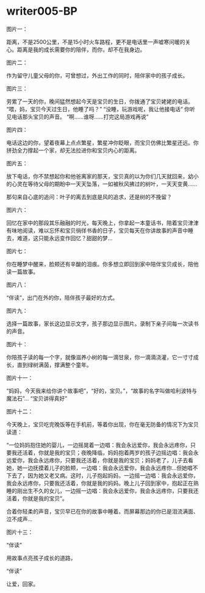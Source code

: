# writer005-BP
图片一：

距离，不是2500公里，不是15小时火车路程，更不是电话里一声嘘寒问暖的关心。距离是我的成长需要你的陪伴，而你，却不在我身边。

图片二：

作为留守儿童父母的你，可曾想过，外出工作的同时，陪伴家中的孩子成长。

图片三：

劳累了一天的你，晚间猛然想起今天是宝贝的生日，你拨通了宝贝姥姥的电话。
“喂，妈，宝贝今天过生日，他睡了吗？”
“没睡，玩游戏呢，我让他接电话”
你听见电话那头宝贝的声音。
“啊……谁呀……打完这局游戏再说”

图片四：

电话这边的你，望着夜幕上点点繁星，繁星冲你眨眼，而宝贝仿佛比繁星还远。你拼劲全力撑起一个家，却无法拉进你和宝贝内心的距离。

图片五：

放下电话，你不禁想起你和他爸离家的那天，宝贝真的以为你们几天就回来，幼小的心灵在等待父母的期盼中一天天坠落，一如被秋风拂过的树叶，一天天变黄......

那句来自心底的追问：叶子的离去到底是风的追求，还是树的不挽留？

图片六：

回忆在家中的那段其乐融融的时光，每天晚上，你拿起一本童话书，陪着宝贝津津有味地阅读，难以忘怀和宝贝徜徉书香的日子，宝贝每天在你讲故事的声音中睡去，难道，这只能永远变作回忆？甜甜的梦...

图片七：

你在睡梦中醒来，脸颊还有辛酸的泪痕。你多想立即回到家中陪伴宝贝成长，陪他读一篇故事。

图片八：

“伴读”，出门在外的你，陪伴孩子最好的方式。

图片九：

选择一篇故事，家长这边显示文字，孩子那边显示图片。录制下亲子间每一次读书的声音。

图片十：

你陪孩子读的每一个字，就像滋养小树的每一滴甘泉，你一滴滴浇灌，它一寸寸成长，直到绿树满茵，撑满整个童年。

图片十一：

“妈妈，今天我来给你讲个故事吧”，“好的，宝贝。”，“故事的名字叫做哈利波特与魔法石”...
“宝贝讲得真好”

图片十二：

今天晚上，宝贝吃完晚饭等在手机前，等着你出现，你在毫无防备的情况下为宝贝读道：

“一位妈妈抱住她的婴儿，一边摇晃着一边唱：我会永远爱你，我会永远疼你，只要我还活着，你就是我的宝贝；夜晚降临，妈妈抱着两岁的孩子边摇边唱：我会永远爱你，我会永远疼你，只要我还活着，你就是我的宝贝；妈妈老了，儿子去看她，她一边抚摸着儿子的脸颊，一边唱：我会永远爱你，我会永远疼你...但她唱不下去了，因为她又老又病。这时，儿子抱起妈妈，一边摇一边唱：我会永远爱你，我会永远疼你，只要我还活着，你就是我的妈妈。晚上儿子回到家中，抱起正在熟睡的刚出生不久的女儿，一边摇一边唱：我会永远爱你，我会永远疼你，只要我还活着，你就是我的宝贝”。

合着你轻柔的声音，宝贝早已在你的故事中睡着。而屏幕那边的你已是泪流满面、泣不成声...

图片十三：

“伴读”

用故事点亮孩子成长的道路，

“伴读”

让爱，回家。

